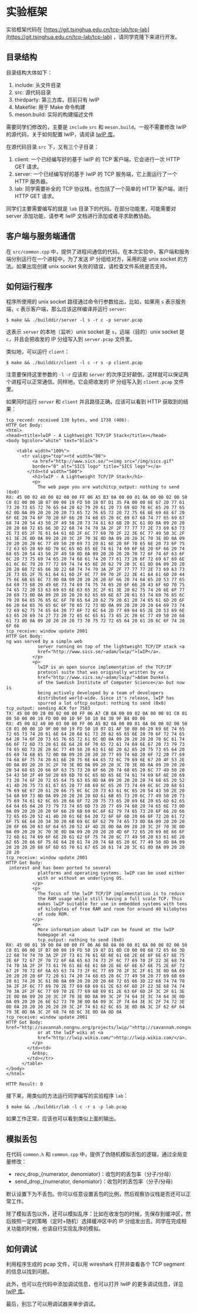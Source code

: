 # 实验框架

实验框架代码在 [https://git.tsinghua.edu.cn/tcp-lab/tcp-lab](https://git.tsinghua.edu.cn/tcp-lab/tcp-lab) ，请同学克隆下来进行开发。

## 目录结构

目录结构大体如下：

1. include: 头文件目录
2. src: 源代码目录
3. thirdparty: 第三方库，目前只有 lwIP
4. Makefile: 用于 Make 命令构建
5. meson.build: 实际的构建描述文件

需要同学们修改的，主要是 `include` `src` 和 `meson.build`。一般不需要修改 lwIP 的源代码，关于如何配置 lwIP，请阅读 [lwIP 库](/tcp/doc/lwip/)。

在源代码目录 `src` 下，又有三个子目录：

1. client: 一个已经编写好的基于 lwIP 的 TCP 客户端，它会进行一次 HTTP GET 请求。
2. server: 一个已经编写好的基于 lwIP 的 TCP 服务端，它上面运行了一个 HTTP 服务器。
3. lab: 同学需要补全的 TCP 协议栈，也包括了一个简单的 HTTP 客户端，进行 HTTP GET 请求。

同学们主要需要编写的就是 `lab` 目录下的代码。在部分功能里，可能需要对 server 添加功能，请参考 lwIP 文档进行添加或者寻求助教协助。

## 客户端与服务端通信

在 `src/common.cpp` 中，提供了进程间通信的代码。在本次实验中，客户端和服务端分别运行在一个进程中，为了发送 IP 分组给对方，采用的是 unix socket 的方法。如果出现创建 unix socket 失败的错误，请检查文件系统是否支持。

## 如何运行程序

程序所使用的 unix socket 路径通过命令行参数给出，比如，如果用 `s` 表示服务端，`c` 表示客户端，那么应该这样编译并运行 `server`:

```shell
$ make && ./builddir/server -l s -r c -p server.pcap
```

这表示 `server` 的本地（监听）unix socket 是 `s`，远端（目的）unix socket 是 `c`，并且会把收发的 IP 分组写入到 `server.pcap` 文件里。

类似地，可以运行 `client`：

```shell
$ make && ./builddir/client -l c -r s -p client.pcap
```

注意要保持这里参数的 `-l` `-r` 应该和 `server` 的次序正好颠倒，这样就可以保证两个进程可以正常通信。同样地，它会把收发的 IP 分组写入到 `client.pcap` 文件里。

如果同时运行 `server` 和 `client` 并且路径正确，应该可以看到 HTTP 获取到的结果：

```text
tcp_recved: received 130 bytes, wnd 1738 (406).
HTTP Got Body:
<html>
<head><title>lwIP - A Lightweight TCP/IP Stack</title></head>
<body bgcolor="white" text="black">

    <table width="100%">
      <tr valign="top"><td width="80">
          <a href="http://www.sics.se/"><img src="/img/sics.gif"
          border="0" alt="SICS logo" title="SICS logo"></a>
        </td><td width="500">
          <h1>lwIP - A Lightweight TCP/IP Stack</h1>
          <p>
            The web page you are watchitcp_output: nothing to send (0x0)
RX: 45 00 02 40 00 02 00 00 FF 06 A5 B3 0A 00 00 01 0A 00 00 02 00 50 C0 01 00 00 1B 87 00 00 19 FD 50 18 07 D1 35 FA 00 00 6E 67 20 77 61 73 20 73 65 72 76 65 64 20 62 79 20 61 20 73 69 6D 70 6C 65 20 77 65 62 0D 0A 09 20 20 20 20 73 65 72 76 65 72 20 72 75 6E 6E 69 6E 67 20 6F 6E 20 74 6F 70 20 6F 66 20 74 68 65 20 6C 69 67 68 74 77 65 69 67 68 74 20 54 43 50 2F 49 50 20 73 74 61 63 6B 20 3C 61 0D 0A 09 20 20 20 20 68 72 65 66 3D 22 68 74 74 70 3A 2F 2F 77 77 77 2E 73 69 63 73 2E 73 65 2F 7E 61 64 61 6D 2F 6C 77 69 70 2F 22 3E 6C 77 49 50 3C 2F 61 3E 2E 0D 0A 09 20 20 3C 2F 70 3E 0D 0A 09 20 20 3C 70 3E 0D 0A 09 20 20 20 20 6C 77 49 50 20 69 73 20 61 6E 20 6F 70 65 6E 20 73 6F 75 72 63 65 20 69 6D 70 6C 65 6D 65 6E 74 61 74 69 6F 6E 20 6F 66 20 74 68 65 20 54 43 50 2F 49 50 0D 0A 09 20 20 20 20 70 72 6F 74 6F 63 6F 6C 20 73 75 69 74 65 20 74 68 61 74 20 77 61 73 20 6F 72 69 67 69 6E 61 6C 6C 79 20 77 72 69 74 74 65 6E 20 62 79 20 3C 61 0D 0A 09 20 20 20 20 68 72 65 66 3D 22 68 74 74 70 3A 2F 2F 77 77 77 2E 73 69 63 73 2E 73 65 2F 7E 61 64 61 6D 2F 6C 77 69 70 2F 22 3E 41 64 61 6D 20 44 75 6E 6B 65 6C 73 0D 0A 09 20 20 20 20 6F 66 20 74 68 65 20 53 77 65 64 69 73 68 20 49 6E 73 74 69 74 75 74 65 20 6F 66 20 43 6F 6D 70 75 74 65 72 20 53 63 69 65 6E 63 65 3C 2F 61 3E 20 62 75 74 20 6E 6F 77 20 69 73 0D 0A 09 20 20 20 20 62 65 69 6E 67 20 61 63 74 69 76 65 6C 79 20 64 65 76 65 6C 6F 70 65 64 20 62 79 20 61 20 74 65 61 6D 20 6F 66 20 64 65 76 65 6C 6F 70 65 72 73 0D 0A 09 20 20 20 20 64 69 73 74 72 69 62 75 74 65 64 20 77 6F 72 6C 64 2D 77 69 64 65 2E 20 53 69 6E 63 65 20 69 74 27 73 20 72 65 6C 65 61 73 65 2C 20 6C 77 49 50 20 68 61 73 0D 0A 09 20 20 20 20 73 70 75 72 72 65 64 20 61 20 6C 6F 74 20 6F 66
tcp_receive: window update 2001
HTTP Got Body:
ng was served by a simple web
            server running on top of the lightweight TCP/IP stack <a
            href="http://www.sics.se/~adam/lwip/">lwIP</a>.
          </p>
          <p>
            lwIP is an open source implementation of the TCP/IP
            protocol suite that was originally written by <a
            href="http://www.sics.se/~adam/lwip/">Adam Dunkels
            of the Swedish Institute of Computer Science</a> but now is
            being actively developed by a team of developers
            distributed world-wide. Since it's release, lwIP has
            spurred a lot oftcp_output: nothing to send (0x0)
tcp_output: sending ACK for 7583
TX: 45 00 00 28 00 02 00 00 FF 06 A7 CB 0A 00 00 02 0A 00 00 01 C0 01 00 50 00 00 19 FD 00 00 1D 9F 50 10 04 30 9F B4 00 00
RX: 45 00 02 40 00 03 00 00 FF 06 A5 B2 0A 00 00 01 0A 00 00 02 00 50 C0 01 00 00 1D 9F 00 00 19 FD 50 10 07 D1 AF 50 00 00 20 69 6E 74 65 72 65 73 74 20 61 6E 64 20 68 61 73 20 62 65 65 6E 20 70 6F 72 74 65 64 20 74 6F 20 73 65 76 65 72 61 6C 0D 0A 09 20 20 20 20 70 6C 61 74 66 6F 72 6D 73 20 61 6E 64 20 6F 70 65 72 61 74 69 6E 67 20 73 79 73 74 65 6D 73 2E 20 6C 77 49 50 20 63 61 6E 20 62 65 20 75 73 65 64 20 65 69 74 68 65 72 0D 0A 09 20 20 20 20 77 69 74 68 20 6F 72 20 77 69 74 68 6F 75 74 20 61 6E 20 75 6E 64 65 72 6C 79 69 6E 67 20 4F 53 2E 0D 0A 09 20 20 3C 2F 70 3E 0D 0A 09 20 20 3C 70 3E 0D 0A 09 20 20 20 20 54 68 65 20 66 6F 63 75 73 20 6F 66 20 74 68 65 20 6C 77 49 50 20 54 43 50 2F 49 50 20 69 6D 70 6C 65 6D 65 6E 74 61 74 69 6F 6E 20 69 73 20 74 6F 20 72 65 64 75 63 65 0D 0A 09 20 20 20 20 74 68 65 20 52 41 4D 20 75 73 61 67 65 20 77 68 69 6C 65 20 73 74 69 6C 6C 20 68 61 76 69 6E 67 20 61 20 66 75 6C 6C 20 73 63 61 6C 65 20 54 43 50 2E 20 54 68 69 73 0D 0A 09 20 20 20 20 6D 61 6B 65 73 20 6C 77 49 50 20 73 75 69 74 61 62 6C 65 20 66 6F 72 20 75 73 65 20 69 6E 20 65 6D 62 65 64 64 65 64 20 73 79 73 74 65 6D 73 20 77 69 74 68 20 74 65 6E 73 0D 0A 09 20 20 20 20 6F 66 20 6B 69 6C 6F 62 79 74 65 73 20 6F 66 20 66 72 65 65 20 52 41 4D 20 61 6E 64 20 72 6F 6F 6D 20 66 6F 72 20 61 72 6F 75 6E 64 20 34 30 20 6B 69 6C 6F 62 79 74 65 73 0D 0A 09 20 20 20 20 6F 66 20 63 6F 64 65 20 52 4F 4D 2E 0D 0A 09 20 20 3C 2F 70 3E 0D 0A 09 20 20 3C 70 3E 0D 0A 09 20 20 20 20 4D 6F 72 65 20 69 6E 66 6F 72 6D 61 74 69 6F 6E 20 61 62 6F 75 74 20 6C 77 49 50 20 63 61 6E 20 62 65 20 66 6F 75 6E 64 20 61 74 20 74 68 65 20 6C 77 49 50 0D 0A 09 20 20 20 20 68 6F 6D 65 70 61 67 65 20 61 74 20 3C 61 0D 0A 09 20 20 20 20
tcp_receive: window update 2001
HTTP Got Body:
 interest and has been ported to several
            platforms and operating systems. lwIP can be used either
            with or without an underlying OS.
          </p>
          <p>
            The focus of the lwIP TCP/IP implementation is to reduce
            the RAM usage while still having a full scale TCP. This
            makes lwIP suitable for use in embedded systems with tens
            of kilobytes of free RAM and room for around 40 kilobytes
            of code ROM.
          </p>
          <p>
            More information about lwIP can be found at the lwIP
            homepage at <a
            tcp_output: nothing to send (0x0)
RX: 45 00 01 39 00 04 00 00 FF 06 A6 B8 0A 00 00 01 0A 00 00 02 00 50 C0 01 00 00 1F B7 00 00 19 FD 50 19 07 D1 0D C0 00 00 68 72 65 66 3D 22 68 74 74 70 3A 2F 2F 73 61 76 61 6E 6E 61 68 2E 6E 6F 6E 67 6E 75 2E 6F 72 67 2F 70 72 6F 6A 65 63 74 73 2F 6C 77 69 70 2F 22 3E 68 74 74 70 3A 2F 2F 73 61 76 61 6E 6E 61 68 2E 6E 6F 6E 67 6E 75 2E 6F 72 67 2F 70 72 6F 6A 65 63 74 73 2F 6C 77 69 70 2F 3C 2F 61 3E 0D 0A 09 20 20 20 20 6F 72 20 61 74 20 74 68 65 20 6C 77 49 50 20 77 69 6B 69 20 61 74 20 3C 61 0D 0A 09 20 20 20 20 68 72 65 66 3D 22 68 74 74 70 3A 2F 2F 6C 77 69 70 2E 77 69 6B 69 61 2E 63 6F 6D 2F 22 3E 68 74 74 70 3A 2F 2F 6C 77 69 70 2E 77 69 6B 69 61 2E 63 6F 6D 2F 3C 2F 61 3E 2E 0D 0A 09 20 20 3C 2F 70 3E 0D 0A 09 3C 2F 74 64 3E 3C 74 64 3E 0D 0A 09 20 20 26 6E 62 73 70 3B 0D 0A 09 3C 2F 74 64 3E 3C 2F 74 72 3E 0D 0A 20 20 20 20 20 20 3C 2F 74 61 62 6C 65 3E 0D 0A 3C 2F 62 6F 64 79 3E 0D 0A 3C 2F 68 74 6D 6C 3E 0D 0A 0D 0A
tcp_receive: window update 2001
HTTP Got Body:
href="http://savannah.nongnu.org/projects/lwip/">http://savannah.nongnu.org/projects/lwip/</a>
            or at the lwIP wiki at <a
            href="http://lwip.wikia.com/">http://lwip.wikia.com/</a>.
          </p>
        </td><td>
          &nbsp;
        </td></tr>
      </table>
</body>
</html>

HTTP Result: 0
```

接下来，用类似的方法运行同学编写的实验程序 `lab`：

```shell
$ make && ./builddir/lab -l c -r s -p lab.pcap
```

如果工作正常，应该也可以看到类似上面的输出。

## 模拟丢包

在代码 `common.h` 和 `common.cpp` 中，提供了伪随机模拟丢包的逻辑，通过全局变量修改：

- recv_drop_{numerator, denomiator}：收包时的丢包率（分子/分母）
- send_drop_{numerator, denomiator}：收包时的丢包率（分子/分母）

默认设置下为不丢包。你可以任意设置丢包的比例，然后观察协议栈是否还可以正常工作。

除了模拟丢包以外，还可以模拟乱序：比如在收发包的时候，先保存到缓冲区，然后按照一定的策略（定时+随机）选择缓冲区中的 IP 分组发出去。同学在完成相关功能的时候，也请自行实现乱序的模拟。

## 如何调试

利用程序生成的 pcap 文件，可以用 wireshark 打开并查看各个 TCP segment 的信息以找到问题。

此外，也可以在代码中添加调试信息，也可以打开 lwIP 的更多调试信息，详见 [lwIP 库](/tcp/doc/lwip/)。

最后，别忘了可以用调试器来单步调试。
